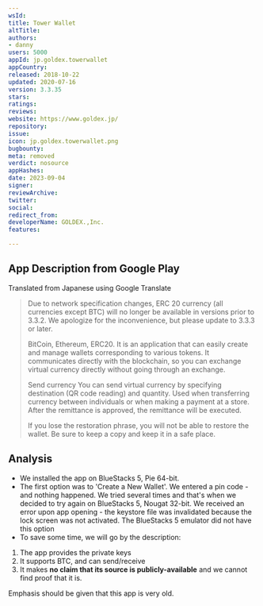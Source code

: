 ```yaml
---
wsId: 
title: Tower Wallet
altTitle: 
authors:
- danny
users: 5000
appId: jp.goldex.towerwallet
appCountry: 
released: 2018-10-22
updated: 2020-07-16
version: 3.3.35
stars: 
ratings: 
reviews: 
website: https://www.goldex.jp/
repository: 
issue: 
icon: jp.goldex.towerwallet.png
bugbounty: 
meta: removed
verdict: nosource
appHashes: 
date: 2023-09-04
signer: 
reviewArchive: 
twitter: 
social: 
redirect_from: 
developerName: GOLDEX.,Inc.
features: 

---
```


## App Description from Google Play 

Translated from Japanese using Google Translate

> Due to network specification changes, ERC 20 currency (all currencies except BTC) will no longer be available in versions prior to 3.3.2. We apologize for the inconvenience, but please update to 3.3.3 or later.
> 
> BitCoin, Ethereum, ERC20. 
> It is an application that can easily create and manage wallets corresponding to various tokens. It communicates directly with the blockchain, so you can exchange virtual currency directly without going through an exchange.
>
> Send currency You can send virtual currency by specifying destination (QR code reading) and quantity.
Used when transferring currency between individuals or when making a payment at a store. After the remittance is approved, the remittance will be executed.
>
> If you lose the restoration phrase, you will not be able to restore the wallet. Be sure to keep a copy and keep it in a safe place.

## Analysis 

- We installed the app on BlueStacks 5, Pie 64-bit. 
- The first option was to 'Create a New Wallet'. We entered a pin code - and nothing happened. We tried several times and that's when we decided to try again on BlueStacks 5, Nougat 32-bit. We received an error upon app opening - the keystore file was invalidated because the lock screen was not activated. The BlueStacks 5 emulator did not have this option 
- To save some time, we will go by the description: 

1. The app provides the private keys 
2. It supports BTC, and can send/receive 
3. It makes **no claim that its source is publicly-available** and we cannot find proof that it is. 

Emphasis should be given that this app is very old.

